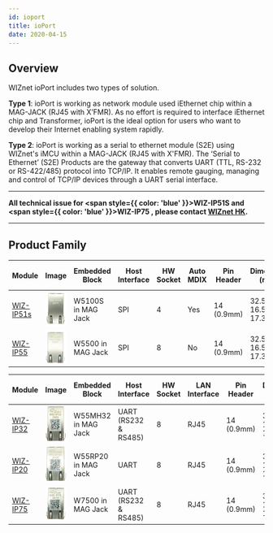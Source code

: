 ```yaml
---
id: ioport
title: ioPort
date: 2020-04-15
---
```


## Overview

WIZnet ioPort includes two types of solution. 

**Type 1**: ioPort is working as network module used iEthernet chip within a MAG-JACK (RJ45 with X’FMR). As no effort is required to interface iEthernet chip and Transformer, ioPort is the ideal option for users who want to develop their Internet enabling system rapidly.

**Type 2**: ioPort is working as a serial to ethernet module (S2E) using WIZnet's iMCU within a MAG-JACK (RJ45 with X'FMR). The ‘Serial to Ethernet’ (S2E) Products are the gateway that converts UART (TTL, RS-232 or RS-422/485) protocol into TCP/IP. It enables remote gauging, managing and control of TCP/IP devices through a UART serial interface.

-----

**All technical issue for <span style={{ color: 'blue' }}>WIZ-IP51S</span> and <span style={{ color: 'blue' }}>WIZ-IP75</span>   , please contact [WIZnet HK](https://www.wiznet.hk/en/).**

---

## Product Family

| Module | Image | Embedded Block | Host Interface | HW Socket | Auto MDIX | Pin Header | Dimension (mm) | Operation Temp (℃) | MAC Address |
| --- | --- | --- | --- | --- | --- | --- | --- | --- | --- |
| [WIZ-IP51s](./ioPort/wizip51s) | ![](/img/products/wiz-ip51s/resized_ip51s.png) | W5100S in MAG Jack | SPI | 4 | Yes | 14 (0.9mm) | 32.5 x 16.5 x 17.3 | -40..85 | No |
| [WIZ-IP55](./ioPort/wizip55) | ![](/img/products/wiz-ip51s/resized_ip55.png) | W5500 in MAG Jack | SPI | 8 | No | 14 (0.9mm) | 32.5 x 16.5 x 17.3 | -40..85 | No |

| Module | Image | Embedded Block | Host Interface | HW Socket | LAN Interface | Pin Header | Dimension (mm) | Operation Temp (℃) | MAC Address |
| --- | --- | --- | --- | --- | --- | --- | --- | --- | --- |
| [WIZ-IP32](./ioPort/wizip32) | ![](/img/products/wiz-ip51s/resized_ip32.png) | W55MH32 in MAG Jack | UART (RS232 & RS485) | 8 | RJ45          | 14 (0.9mm) | 32.5 x 16.5 x 17.3 | -40..85 | Yes |
| [WIZ-IP20](./ioPort/wizip20) | ![](/img/products/wiz-ip51s/resized_ip20.png) | W55RP20 in MAG Jack | UART | 8 | RJ45 | 14 (0.9mm) | 32.5 x 16.5 x 17.3 | -40..85 | Yes |
| [WIZ-IP75](./ioPort/wizip75) | ![](/img/products/wiz-ip51s/resized_ip75.png) | W7500 in MAG Jack | UART (RS232 & RS485) | 8 | RJ45 | 14 (0.9mm) | 32.5 x 16.5 x 17.3 | -40..85 | Yes |
